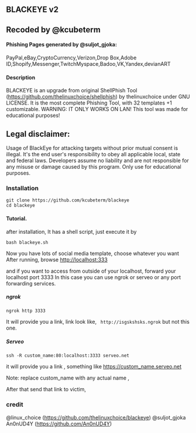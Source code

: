 ## BLACKEYE v2

## Recoded by @kcubeterm
#### Phishing Pages generated by @suljot_gjoka:
PayPal,eBay,CryptoCurrency,Verizon,Drop Box,Adobe ID,Shopify,Messenger,TwitchMyspace,Badoo,VK,Yandex,devianART


#### Description
BLACKEYE is an upgrade from original ShellPhish Tool (https://github.com/thelinuxchoice/shellphish) by thelinuxchoice under GNU LICENSE. It is the most complete Phishing Tool,  with 32 templates +1 customizable. WARNING: IT ONLY WORKS ON LAN! This tool was made for educational purposes!

## Legal disclaimer:
Usage of BlackEye for attacking targets without prior mutual consent is illegal. It's the end user's responsibility to obey all applicable local, state and federal laws. Developers assume no liability and are not responsible for any misuse or damage caused by this program. Only use for educational purposes.


### Installation
```
git clone https://github.com/kcubeterm/blackeye
cd blackeye

```
#### Tutorial. 

after installation, 
It has a shell script, just execute it by 
```
bash blackeye.sh
```
Now you have lots of social media template, choose whatever you want
After running, browse [http://localhost:333](localhost:333)

and if you want to access from outside of your localhost, forward your localhost port 3333
In this case you can use ngrok or serveo or any port forwarding services.
##### ngrok
```
ngrok http 3333

```

It will provide you a link, link look like, ``` http://isgskshsks.ngrok``` but not this one.

##### Serveo
```ssh -R custom_name:80:localhost:3333 serveo.net```

it will provide you a link , something like https://custom_name.serveo.net

Note: replace custom_name with any actual name ,

After that send that link to victim, 





### 
### credit
@linux_choice (https://github.com/thelinuxchoice/blackeye)
@suljot_gjoka
An0nUD4Y (https://github.com/An0nUD4Y)
